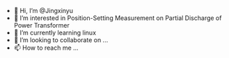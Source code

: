 - 👋 Hi, I’m @Jingxinyu
- 👀 I’m interested in Position-Setting Measurement on Partial Discharge of Power Transformer
- 🌱 I’m currently learning linux
- 💞️ I’m looking to collaborate on ...
- 📫 How to reach me ...

<!---
Jingxinyu/Jingxinyu is a ✨ special ✨ repository because its `README.md` (this file) appears on your GitHub profile.
You can click the Preview link to take a look at your changes.
--->
